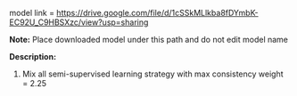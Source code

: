 model link = https://drive.google.com/file/d/1cSSkMLlkba8fDYmbK-EC92U_C9HBSXzc/view?usp=sharing

**Note:** Place downloaded model under this path and do not edit model name

**Description:** 
1. Mix all semi-supervised learning strategy with max consistency weight = 2.25

